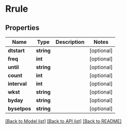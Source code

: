 # Rrule

## Properties

 Name         | Type       | Description | Notes      
--------------|------------|-------------|------------
 **dtstart**  | **string** |             | [optional] 
 **freq**     | **int**    |             | [optional] 
 **until**    | **string** |             | [optional] 
 **count**    | **int**    |             | [optional] 
 **interval** | **int**    |             | [optional] 
 **wkst**     | **string** |             | [optional] 
 **byday**    | **string** |             | [optional] 
 **bysetpos** | **string** |             | [optional] 

[[Back to Model list]](../../README.md#documentation-for-models) [[Back to API list]](../../README.md#documentation-for-api-endpoints) [[Back to README]](../../README.md)


